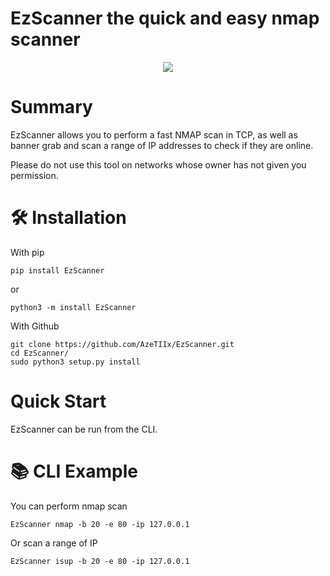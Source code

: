 # EzScanner the quick and easy nmap scanner

<div align="center">
  <img src="https://github.com/CharlesAIMIN/EzScanner/blob/main/EzScanner1.png">
</div>

# Summary

EzScanner allows you to perform a fast NMAP scan in TCP, as well as banner grab and scan a range of IP addresses to check if they are online.

Please do not use this tool on networks whose owner has not given you permission.

# 🛠️ Installation

With pip

```
pip install EzScanner
```
or

```
python3 -m install EzScanner
```


With Github

```
git clone https://github.com/AzeTIIx/EzScanner.git
cd EzScanner/
sudo python3 setup.py install
```

# Quick Start
EzScanner can be run from the CLI.

# 📚 CLI Example

You can perform nmap scan

```
EzScanner nmap -b 20 -e 80 -ip 127.0.0.1
```

Or scan a range of IP 

```
EzScanner isup -b 20 -e 80 -ip 127.0.0.1
```
